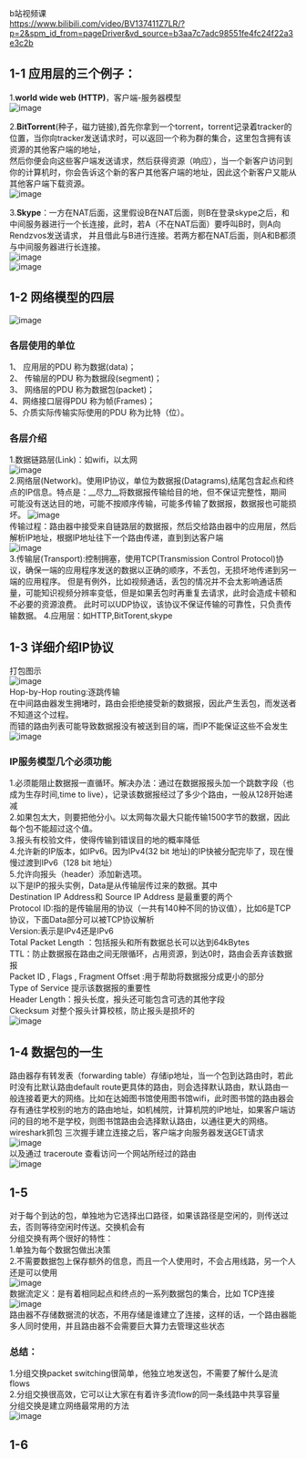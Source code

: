 b站视频课  
https://www.bilibili.com/video/BV137411Z7LR/?p=2&spm_id_from=pageDriver&vd_source=b3aa7c7adc98551fe4fc24f22a3e3c2b  
## 1-1 应用层的三个例子：
1.__world wide web (HTTP)__，客户端-服务器模型  
![image](https://user-images.githubusercontent.com/83968454/203172501-8138d361-26f2-411e-857a-cedbae94df75.png)

2.__BitTorrent__(种子，磁力链接),首先你拿到一个torrent，torrent记录着tracker的位置，当你向tracker发送请求时，可以返回一个称为群的集合，这里包含拥有该资源的其他客户端的地址，  
然后你便会向这些客户端发送请求，然后获得资源（响应），当一个新客户访问到你的计算机时，你会告诉这个新的客户其他客户端的地址，因此这个新客户又能从其他客户端下载资源。  
![image](https://user-images.githubusercontent.com/83968454/203171981-31145b35-a3ed-441b-b7f9-7cb0e8efd727.png)

3.__Skype__：一方在NAT后面，这里假设B在NAT后面，则B在登录skype之后，和中间服务器进行一个长连接，此时，若A（不在NAT后面）要呼叫B时，则A向Rendzvos发送请求，
并且借此与B进行连接。若两方都在NAT后面，则A和B都须与中间服务器进行长连接。  
![image](https://user-images.githubusercontent.com/83968454/203170783-83f8b5db-7284-49d4-abe3-08799d07a007.png)  
![image](https://user-images.githubusercontent.com/83968454/203171184-37011ca7-f8e8-4e0a-ba3d-339479fe727c.png)  

## 1-2 网络模型的四层  
![image](https://user-images.githubusercontent.com/83968454/203173073-93e89051-396e-4fed-898a-57d161e8b63d.png)  
### 各层使用的单位  
1、 应用层的PDU 称为数据(data)；  
2、 传输层的PDU 称为数据段(segment)；  
3、 网络层的PDU 称为数据包(packet)；  
4、网络接口层得PDU 称为帧(Frames)；  
5、介质实际传输实际使用的PDU 称为比特（位）。 
### 各层介绍  
1.数据链路层(Link)：如wifi，以太网  
![image](https://user-images.githubusercontent.com/83968454/203173145-39644d6f-bd26-4ad3-8054-47f883295f8e.png)  
2.网络层(Network)。使用IP协议，单位为数据报(Datagrams),结尾包含起点和终点的IP信息。特点是：__尽力__将数据报传输给目的地，但不保证完整性，期间
可能没有送达目的地，可能不按顺序传输，可能多传输了数据报，数据报也可能损坏。
![image](https://user-images.githubusercontent.com/83968454/203173294-c1d29ede-2177-43fe-a26a-067d548120cf.png)  
传输过程：路由器中接受来自链路层的数据报，然后交给路由器中的应用层，然后解析IP地址，根据IP地址往下一个路由传递，直到到达客户端  
![image](https://user-images.githubusercontent.com/83968454/203173943-53f681a9-0945-406b-b022-9e728ce0cb5e.png)  
3.传输层(Transport):控制拥塞，使用TCP(Transmission Control Protocol)协议，确保一端的应用程序发送的数据以正确的顺序，不丢包，无损坏地传递到另一端的应用程序。
但是有例外，比如视频通话，丢包的情况并不会太影响通话质量，可能知识视频分辨率变低，但是如果丢包时再重复去请求，此时会造成卡顿和不必要的资源浪费。
此时可以UDP协议，该协议不保证传输的可靠性，只负责传输数据。
4.应用层：如HTTP,BitTorent,skype
 
## 1-3 详细介绍IP协议
打包图示  
![image](https://user-images.githubusercontent.com/83968454/203178498-17155990-00cf-4fdd-a3d0-65e3ccbf1bb0.png)  
Hop-by-Hop routing:逐跳传输  
在中间路由器发生拥堵时，路由会拒绝接受新的数据报，因此产生丢包，而发送者不知道这个过程。  
而错的路由列表可能导致数据报没有被送到目的端，而IP不能保证这些不会发生  
![image](https://user-images.githubusercontent.com/83968454/203179640-311f21ba-21ea-4a64-a384-dbef9eeec166.png)  
### IP服务模型几个必须功能  
1.必须能阻止数据报一直循环。解决办法：通过在数据报报头加一个跳数字段（也成为生存时间,time to live），记录该数据报经过了多少个路由，一般从128开始递减  
2.如果包太大，则要把他分小。以太网每次最大只能传输1500字节的数据，因此每个包不能超过这个值。  
3.报头有校验文件，使得传输到错误目的地的概率降低  
4.允许新的IP版本，如IPv6。因为IPv4(32 bit 地址)的IP快被分配完毕了，现在慢慢过渡到IPv6（128 bit 地址）  
5.允许向报头（header）添加新选项。  
以下是IP的报头实例，Data是从传输层传过来的数据。其中  
Destination IP Address和 Source IP Address 是最重要的两个  
Protocol ID:指的是传输层用的协议（一共有140种不同的协议值），比如6是TCP协议，下面Data部分可以被TCP协议解析  
Version:表示是IPv4还是IPv6   
Total Packet Length ：包括报头和所有数据总长可以达到64kBytes  
TTL：防止数据报在路由之间无限循环，占用资源，到达0时，路由会丢弃该数据报  
Packet ID , Flags , Fragment Offset :用于帮助将数据报分成更小的部分  
Type of Service 提示该数据报的重要性  
Header Length：报头长度，报头还可能包含可选的其他字段  
Ckecksum 对整个报头计算校核，防止报头是损坏的  
![image](https://user-images.githubusercontent.com/83968454/203182201-8b97c0c2-4191-476d-9ed5-eec47b65494c.png)  

## 1-4 数据包的一生
路由器存有转发表（forwarding table）存储ip地址，当一个包到达路由时，若此时没有比默认路由default route更具体的路由，则会选择默认路由，默认路由一般连接着更大的网络。比如在达姆图书馆使用图书馆wifi，此时图书馆的路由器会存有通往学校别的地方的路由地址，如机械院，计算机院的IP地址，如果客户端访问的目的地不是学校，则图书馆路由会选择默认路由，以通往更大的网络。
wireshark抓包
三次握手建立连接之后，客户端才向服务器发送GET请求  
![image](https://user-images.githubusercontent.com/83968454/203993088-b6e1d045-73c8-4394-bc65-94490eeee5ab.png)  
以及通过 traceroute 查看访问一个网站所经过的路由  
![image](https://user-images.githubusercontent.com/83968454/203994498-d9e72885-8ad6-4f79-a4a8-129447ed5693.png)  

## 1-5
对于每个到达的包，单独地为它选择出口路径，如果该路径是空闲的，则传送过去，否则等待空闲时传送。交换机会有  
分组交换有两个很好的特性：  
1.单独为每个数据包做出决策  
2.不需要数据包上保存额外的信息，而且一个人使用时，不会占用线路，另一个人还是可以使用  
![image](https://user-images.githubusercontent.com/83968454/203995393-11335d42-82a1-472b-9d74-ddaef44c817d.png)  
数据流定义：是有着相同起点和终点的一系列数据包的集合，比如 TCP连接  
![image](https://user-images.githubusercontent.com/83968454/203996758-74a27687-43f2-4c8f-9f08-6d4ef0ac41e2.png)  
路由器不存储数据流的状态，不用存储是谁建立了连接，这样的话，一个路由器能多人同时使用，并且路由器不会需要巨大算力去管理这些状态   
### 总结：  
1.分组交换packet switching很简单，他独立地发送包，不需要了解什么是流flows  
2.分组交换很高效，它可以让大家在有着许多流flow的同一条线路中共享容量  
分组交换是建立网络最常用的方法  
![image](https://user-images.githubusercontent.com/83968454/203997753-4e63eda9-8ddd-4f0a-9f92-dcb61bcd9282.png)  

## 1-6


